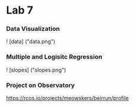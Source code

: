 # Lab 7  
### Data Visualization
! [data] ("data.png")
### Multiple and Logisitc Regression  
! [slopes] ("slopes.png")
### Project on Observatory  
https://rcos.io/projects/meowskers/beirrun/profile
